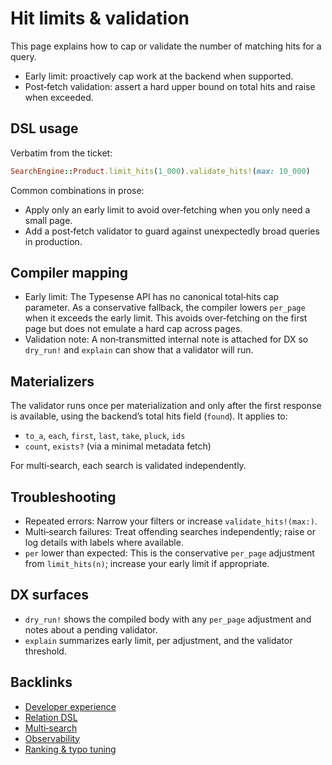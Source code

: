 # Hit limits & validation

This page explains how to cap or validate the number of matching hits for a query.

- Early limit: proactively cap work at the backend when supported.
- Post‑fetch validation: assert a hard upper bound on total hits and raise when exceeded.

## DSL usage

Verbatim from the ticket:

```ruby
SearchEngine::Product.limit_hits(1_000).validate_hits!(max: 10_000)
```

Common combinations in prose:
- Apply only an early limit to avoid over‑fetching when you only need a small page.
- Add a post‑fetch validator to guard against unexpectedly broad queries in production.

## Compiler mapping

- Early limit: The Typesense API has no canonical total‑hits cap parameter. As a conservative fallback, the compiler lowers `per_page` when it exceeds the early limit. This avoids over‑fetching on the first page but does not emulate a hard cap across pages.
- Validation note: A non‑transmitted internal note is attached for DX so `dry_run!` and `explain` can show that a validator will run.

## Materializers

The validator runs once per materialization and only after the first response is available, using the backend’s total hits field (`found`). It applies to:
- `to_a`, `each`, `first`, `last`, `take`, `pluck`, `ids`
- `count`, `exists?` (via a minimal metadata fetch)

For multi‑search, each search is validated independently.

## Troubleshooting

- Repeated errors: Narrow your filters or increase `validate_hits!(max:)`.
- Multi‑search failures: Treat offending searches independently; raise or log details with labels where available.
- `per` lower than expected: This is the conservative `per_page` adjustment from `limit_hits(n)`; increase your early limit if appropriate.

## DX surfaces

- `dry_run!` shows the compiled body with any `per_page` adjustment and notes about a pending validator.
- `explain` summarizes early limit, per adjustment, and the validator threshold.

## Backlinks

- [Developer experience](./dx.md)
- [Relation DSL](./relation_guide.md)
- [Multi‑search](./multi_search_guide.md)
- [Observability](./observability.md)
- [Ranking & typo tuning](./ranking.md)
